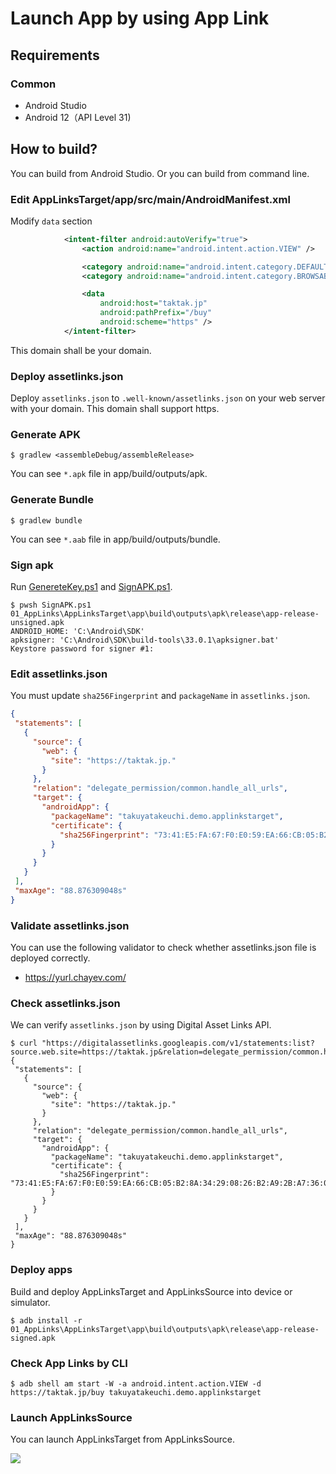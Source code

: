 # Launch App by using App Link

## Requirements

### Common

* Android Studio
* Android 12（API Level 31)

## How to build?

You can build from Android Studio.
Or you can build from command line.

### Edit AppLinksTarget/app/src/main/AndroidManifest.xml

Modify `data` section

````xml
            <intent-filter android:autoVerify="true">
                <action android:name="android.intent.action.VIEW" />

                <category android:name="android.intent.category.DEFAULT" />
                <category android:name="android.intent.category.BROWSABLE" />

                <data
                    android:host="taktak.jp"
                    android:pathPrefix="/buy"
                    android:scheme="https" />
            </intent-filter>
````

This domain shall be your domain.

### Deploy assetlinks.json

Deploy `assetlinks.json` to `.well-known/assetlinks.json` on your web server with your domain.
This domain shall support https.

### Generate APK

````shell
$ gradlew <assembleDebug/assembleRelease>
````

You can see `*.apk` file in app/build/outputs/apk.

### Generate Bundle

````shell
$ gradlew bundle
````

You can see `*.aab` file in app/build/outputs/bundle.

### Sign apk

Run [GenereteKey.ps1](../GenerateKey.ps1) and [SignAPK.ps1](../SignAPK.ps1).

````shell
$ pwsh SignAPK.ps1 01_AppLinks\AppLinksTarget\app\build\outputs\apk\release\app-release-unsigned.apk
ANDROID_HOME: 'C:\Android\SDK'
apksigner: 'C:\Android\SDK\build-tools\33.0.1\apksigner.bat'
Keystore password for signer #1: 
````

### Edit assetlinks.json

You must update `sha256Fingerprint` and `packageName` in `assetlinks.json`.

 ````json
{
  "statements": [
    {
      "source": {
        "web": {
          "site": "https://taktak.jp."
        }
      },
      "relation": "delegate_permission/common.handle_all_urls",
      "target": {
        "androidApp": {
          "packageName": "takuyatakeuchi.demo.applinkstarget",
          "certificate": {
            "sha256Fingerprint": "73:41:E5:FA:67:F0:E0:59:EA:66:CB:05:B2:8A:34:29:08:26:B2:A9:2B:A7:36:07:0E:8B:25:2F:F2:D4:46:9C"
          }
        }
      }
    }
  ],
  "maxAge": "88.876309048s"
}
 ````

### Validate assetlinks.json

You can use the following validator to check whether assetlinks.json file is deployed correctly.

* https://yurl.chayev.com/

### Check assetlinks.json

We can verify `assetlinks.json` by using Digital Asset Links API.

 ````shell
 $ curl "https://digitalassetlinks.googleapis.com/v1/statements:list?source.web.site=https://taktak.jp&relation=delegate_permission/common.handle_all_urls"
{
  "statements": [
    {
      "source": {
        "web": {
          "site": "https://taktak.jp."
        }
      },
      "relation": "delegate_permission/common.handle_all_urls",
      "target": {
        "androidApp": {
          "packageName": "takuyatakeuchi.demo.applinkstarget",
          "certificate": {
            "sha256Fingerprint": "73:41:E5:FA:67:F0:E0:59:EA:66:CB:05:B2:8A:34:29:08:26:B2:A9:2B:A7:36:07:0E:8B:25:2F:F2:D4:46:9C"
          }
        }
      }
    }
  ],
  "maxAge": "88.876309048s"
}
 ````

### Deploy apps

Build and deploy AppLinksTarget and AppLinksSource into device or simulator.

````shell
$ adb install -r 01_AppLinks\AppLinksTarget\app\build\outputs\apk\release\app-release-signed.apk
````

### Check App Links by CLI

````shell
$ adb shell am start -W -a android.intent.action.VIEW -d https://taktak.jp/buy takuyatakeuchi.demo.applinkstarget
````

### Launch AppLinksSource

You can launch AppLinksTarget from AppLinksSource.

<img src="./images/image.gif" />